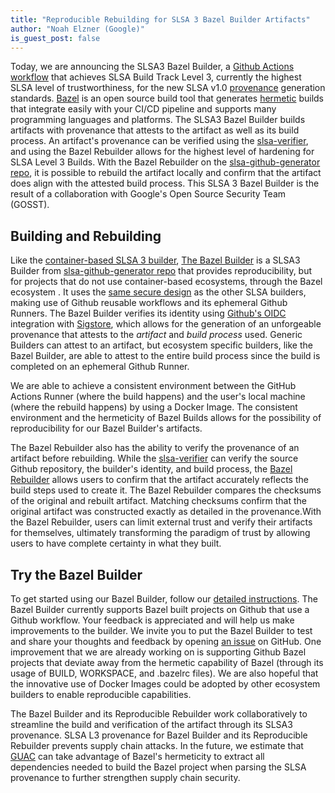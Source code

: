 ```yaml
---
title: "Reproducible Rebuilding for SLSA 3 Bazel Builder Artifacts"  
author: "Noah Elzner (Google)"
is_guest_post: false
---
```


Today, we are announcing the SLSA3 Bazel Builder, a [Github Actions workflow](https://github.com/slsa-framework/slsa-github-generator/tree/main/internal/builders/bazel) 
that achieves SLSA Build Track Level 3, currently the highest SLSA level of trustworthiness, 
for the new SLSA v1.0 [provenance](https://slsa.dev/provenance/v1) generation standards. 
[Bazel](https://bazel.build/) is an open source build tool that generates [hermetic](https://bazel.build/basics/hermeticity) builds that 
integrate easily with your CI/CD pipeline and supports many programming languages and platforms. The SLSA3 Bazel Builder builds 
artifacts with provenance that attests to the artifact as well as its build process. An artifact's provenance can be verified using 
the [slsa-verifier](https://github.com/slsa-framework/slsa-verifier#readme), and using the Bazel Rebuilder allows for 
the highest level of hardening for SLSA Level 3 Builds. With the Bazel Rebuilder on 
the [slsa-github-generator repo](https://github.com/slsa-framework/slsa-github-generator), it is possible to rebuild 
the artifact locally and confirm that the artifact does align with the attested build process. 
This SLSA 3 Bazel Builder is the result of a collaboration with Google's Open Source Security Team (GOSST).

## Building and Rebuilding ##

Like the [container-based SLSA 3 builder](https://slsa.dev/blog/2023/06/slsa-github-worfklows-container-based), [The Bazel Builder](https://github.com/slsa-framework/slsa-github-generator/tree/main/internal/builders/bazel) 
is a SLSA3 Builder from [slsa-github-generator repo](https://github.com/slsa-framework/slsa-github-generator) that provides reproducibility, but for 
projects that do not use container-based ecosystems, through the Bazel ecosystem . 
It uses the [same secure design](https://github.com/slsa-framework/slsa-github-generator/blob/main/SPECIFICATIONS.md) as the other SLSA builders, 
making use of Github reusable workflows and its ephemeral Github Runners. 
The Bazel Builder verifies its identity using [Github's OIDC](https://github.com/slsa-framework/slsa-github-generator/blob/main/SPECIFICATIONS.md#workflow-identity-using-oidc-and-keyless-signing) 
integration with [Sigstore](https://www.sigstore.dev/), which allows for the generation of an unforgeable provenance that attests to the _artifact_ and _build process_ used. 
Generic Builders can attest to an artifact, but ecosystem specific builders, like the Bazel Builder, are able to attest to the entire build process 
since the build is completed on an ephemeral Github Runner.

We are able to achieve a consistent environment between the GitHub Actions Runner (where the build happens) and the user's local machine (where the rebuild happens) 
by using a Docker Image.  The consistent environment and the hermeticity of Bazel Builds allows for the possibility of reproducibility for our Bazel Builder's artifacts. 

The Bazel Rebuilder also has the ability to verify the provenance of an artifact before rebuilding. 
While the [slsa-verifier](https://github.com/slsa-framework/slsa-verifier) can verify the source Github repository, the builder's identity, and build process, 
the [Bazel Rebuilder](https://github.com/slsa-framework/slsa-github-generator/blob/main/internal/builders/bazel/README.md) allows users to confirm that 
the artifact accurately reflects the build steps used to create it. The Bazel Rebuilder compares the checksums of the original and rebuilt artifact. 
Matching checksums confirm that the original artifact was constructed exactly as detailed in the provenance.With the Bazel Rebuilder, 
users can limit external trust and verify their artifacts for themselves, ultimately transforming the paradigm of trust by 
allowing users to have complete certainty in what they built. 

## Try the Bazel Builder ##  

To get started using our Bazel Builder, follow our [detailed instructions](https://github.com/slsa-framework/slsa-github-generator/blob/main/internal/builders/bazel/README.md#getting-started). 
The Bazel Builder currently supports Bazel built projects on Github that use a Github workflow. Your feedback is appreciated and will help us make improvements to the builder. 
We invite you to put the Bazel Builder to test and share your thoughts and feedback by opening [an issue](https://github.com/slsa-framework/slsa-github-generator/issues) on GitHub. 
One improvement that we are already working on is supporting Github Bazel projects that deviate away from the hermetic capability of 
Bazel (through its usage of BUILD, WORKSPACE, and .bazelrc files). We are also hopeful that the innovative use of Docker Images could be adopted by 
other ecosystem builders to enable reproducible capabilities.

The Bazel Builder and its Reproducible Rebuilder work collaboratively to streamline the build and verification of the artifact through its SLSA3 provenance. 
SLSA L3 provenance for Bazel Builder and its Reproducible Rebuilder prevents supply chain attacks. 
In the future, we estimate that [GUAC](https://guac.sh/) can take advantage of Bazel's hermeticity to extract 
all dependencies needed to build the Bazel project when parsing the SLSA provenance to further strengthen supply chain security.
